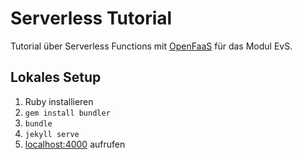 # Serverless Tutorial

Tutorial über Serverless Functions mit [OpenFaaS](https://github.com/openfaas/faas) für das Modul EvS.

## Lokales Setup
1. Ruby installieren
2. `gem install bundler`
3. `bundle`
4. `jekyll serve`
5. [localhost:4000](http://localhost:4000) aufrufen